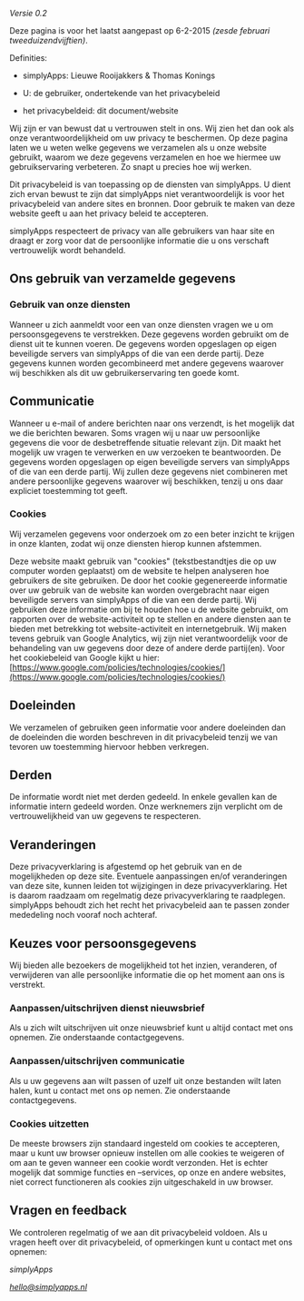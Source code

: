 *Versie 0.2*

Deze pagina is voor het laatst aangepast op 6-2-2015 *(zesde februari tweeduizendvijftien)*.

Definities: 

* simplyApps: Lieuwe Rooijakkers & Thomas Konings

* U: de gebruiker, ondertekende van het privacybeleid

* het privacybeldeid: dit document/website

Wij zijn er van bewust dat u vertrouwen stelt in ons. Wij zien het dan ook als onze verantwoordelijkheid om uw privacy te beschermen. Op deze pagina laten we u weten welke gegevens we verzamelen als u onze website gebruikt, waarom we deze gegevens verzamelen en hoe we hiermee uw gebruikservaring verbeteren. Zo snapt u precies hoe wij werken.

Dit privacybeleid is van toepassing op de diensten van simplyApps. U dient zich ervan bewust te zijn dat simplyApps niet verantwoordelijk is voor het privacybeleid van andere sites en bronnen. Door gebruik te maken van deze website geeft u aan het privacy beleid te accepteren.

simplyApps respecteert de privacy van alle gebruikers van haar site en draagt er zorg voor dat de persoonlijke informatie die u ons verschaft vertrouwelijk wordt behandeld.

## Ons gebruik van verzamelde gegevens

### Gebruik van onze diensten

Wanneer u zich aanmeldt voor een van onze diensten vragen we u om persoonsgegevens te verstrekken. Deze gegevens worden gebruikt om de dienst uit te kunnen voeren. De gegevens worden opgeslagen op eigen beveiligde servers van simplyApps of die van een derde partij. Deze gegevens kunnen worden gecombineerd met andere gegevens waarover wij beschikken als dit uw gebruikerservaring ten goede komt.

## Communicatie

Wanneer u e-mail of andere berichten naar ons verzendt, is het mogelijk dat we die berichten bewaren. Soms vragen wij u naar uw persoonlijke gegevens die voor de desbetreffende situatie relevant zijn. Dit maakt het mogelijk uw vragen te verwerken en uw verzoeken te beantwoorden. De gegevens worden opgeslagen op eigen beveiligde servers van simplyApps of die van een derde partij. Wij zullen deze gegevens niet combineren met andere persoonlijke gegevens waarover wij beschikken, tenzij u ons daar expliciet toestemming tot geeft.

### Cookies

Wij verzamelen gegevens voor onderzoek om zo een beter inzicht te krijgen in onze klanten, zodat wij onze diensten hierop kunnen afstemmen.

Deze website maakt gebruik van "cookies" (tekstbestandtjes die op uw computer worden geplaatst) om de website te helpen analyseren hoe gebruikers de site gebruiken. De door het cookie gegenereerde informatie over uw gebruik van de website kan worden overgebracht naar eigen beveiligde servers van simplyApps of die van een derde partij. Wij gebruiken deze informatie om bij te houden hoe u de website gebruikt, om rapporten over de website-activiteit op te stellen en andere diensten aan te bieden met betrekking tot website-activiteit en internetgebruik. Wij maken tevens gebruik van Google Analytics, wij zijn niet verantwoordelijk voor de behandeling van uw gegevens door deze of andere derde partij(en). Voor het cookiebeleid van Google kijkt u hier: [https://www.google.com/policies/technologies/cookies/](https://www.google.com/policies/technologies/cookies/) 

## Doeleinden

We verzamelen of gebruiken geen informatie voor andere doeleinden dan de doeleinden die worden beschreven in dit privacybeleid tenzij we van tevoren uw toestemming hiervoor hebben verkregen.

## Derden

De informatie wordt niet met derden gedeeld. In enkele gevallen kan de informatie intern gedeeld worden. Onze werknemers zijn verplicht om de vertrouwelijkheid van uw gegevens te respecteren.

## Veranderingen

Deze privacyverklaring is afgestemd op het gebruik van en de mogelijkheden op deze site. Eventuele aanpassingen en/of veranderingen van deze site, kunnen leiden tot wijzigingen in deze privacyverklaring. Het is daarom raadzaam om regelmatig deze privacyverklaring te raadplegen. simplyApps behoudt zich het recht het privacybeleid aan te passen zonder mededeling noch vooraf noch achteraf.

## Keuzes voor persoonsgegevens

Wij bieden alle bezoekers de mogelijkheid tot het inzien, veranderen, of verwijderen van alle persoonlijke informatie die op het moment aan ons is verstrekt.

### Aanpassen/uitschrijven dienst nieuwsbrief

Als u zich wilt uitschrijven uit onze nieuwsbrief kunt u altijd contact met ons opnemen. Zie onderstaande contactgegevens.

### Aanpassen/uitschrijven communicatie

Als u uw gegevens aan wilt passen of uzelf uit onze bestanden wilt laten halen, kunt u contact met ons op nemen. Zie onderstaande contactgegevens.

### Cookies uitzetten

De meeste browsers zijn standaard ingesteld om cookies te accepteren, maar u kunt uw browser opnieuw instellen om alle cookies te weigeren of om aan te geven wanneer een cookie wordt verzonden. Het is echter mogelijk dat sommige functies en –services, op onze en andere websites, niet correct functioneren als cookies zijn uitgeschakeld in uw browser.

## Vragen en feedback

We controleren regelmatig of we aan dit privacybeleid voldoen. Als u vragen heeft over dit privacybeleid, of opmerkingen kunt u contact met ons opnemen:

*simplyApps*

*hello@simplyapps.nl*
